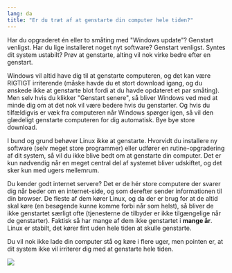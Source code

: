 ```yaml
---
lang: da
title: "Er du træt af at genstarte din computer hele tiden?"
---
```


Har du opgraderet én eller to småting med "Windows update"? Genstart venligst. Har du lige installeret noget nyt software? Genstart venligst. Syntes dit system ustabilt? Prøv at genstarte, alting vil nok virke bedre efter en genstart.

Windows vil altid have dig til at genstarte computeren, og det kan være RIGTIGT irriterende (måske havde du et stort download igang, og du ønskede ikke at genstarte blot fordi at du havde opdateret et par småting). Men selv hvis du klikker "Genstart senere", så bliver Windows ved med at minde dig om at det nok vil være bedere hvis du genstarter. Og hvis du tilfældigvis er væk fra computeren når Windows spørger igen, så vil den glædeligt genstarte computeren for dig automatisk.
Bye bye store download.

I bund og grund behøver Linux ikke at genstarte. Hvorvidt du installere ny software (selv meget store programmer) eller udfører en rutine-opgradering af dit system, så vil du ikke blive bedt om at genstarte din computer. Det er kun nødvendig når en meget central del af systemet bliver udskiftet, og det sker kun med ugers mellemrum.

Du kender godt internet servere? Det er de hér store computere der svarer dig når beder om en internet-side, og som derefter sender informationen til din browser. De fleste af dem kører Linux, og da der er brug for at de altid skal køre (en besøgende kunne komme forbi når som helst), så bliver de ikke genstartet særligt ofte (tjenesterne de tilbyder er ikke tilgængelige når de genstarter). Faktisk så har mange af dem ikke genstartet i <b>mange år</b>. Linux er stabilt, det kører fint uden hele tiden at skulle genstarte.

Du vil nok ikke lade din computer stå og køre i flere uger, men pointen er, at dit system ikke vil irriterer dig med at genstarte hele tiden.

<img src="Images/reboot_all_the_time_thumb.png" />




